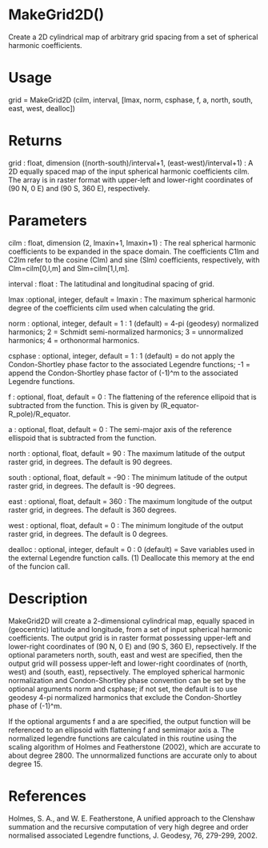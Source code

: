 # MakeGrid2D()

Create a 2D cylindrical map of arbitrary grid spacing from a set of spherical harmonic coefficients.

# Usage

grid = MakeGrid2D (cilm, interval, [lmax, norm, csphase, f, a, north, south, east, west, dealloc])

# Returns

grid : float, dimension ((north-south)/interval+1, (east-west)/interval+1)
:   A 2D equally spaced map of the input spherical harmonic coefficients cilm. The  array is in raster format with upper-left and lower-right coordinates of (90 N, 0 E) and (90 S, 360 E), respectively.

# Parameters

cilm : float, dimension (2, lmaxin+1, lmaxin+1)
:   The real spherical harmonic coefficients to be expanded in the space domain. The coefficients C1lm and C2lm refer to the cosine (Clm) and sine (Slm) coefficients, respectively, with Clm=cilm[0,l,m] and Slm=cilm[1,l,m].

interval : float
:   The latitudinal and longitudinal spacing of grid.

lmax :optional, integer, default = lmaxin
:   The maximum spherical harmonic degree of the coefficients cilm used when calculating the grid.

norm : optional, integer, default = 1
:   1 (default) = 4-pi (geodesy) normalized harmonics; 2 = Schmidt semi-normalized harmonics; 3 = unnormalized harmonics; 4 = orthonormal harmonics.

csphase : optional, integer, default = 1
:   1 (default) = do not apply the Condon-Shortley phase factor to the associated Legendre functions; -1 = append the Condon-Shortley phase factor of (-1)^m to the associated Legendre functions.

f : optional, float, default = 0
:   The flattening of the reference ellipoid that is subtracted from the function. This is given by (R_equator-R_pole)/R_equator.

a : optional, float, default = 0
:   The semi-major axis of the reference ellispoid that is subtracted from the function.

north : optional, float, default = 90
:   The maximum latitude of the output raster grid, in degrees. The default is 90 degrees.

south : optional, float, default = -90
:   The minimum latitude of the output raster grid, in degrees. The default is -90 degrees.

east : optional, float, default = 360
:   The maximum longitude of the output raster grid, in degrees. The default is 360 degrees.

west : optional, float, default = 0
:   The minimum longitude of the output raster grid, in degrees. The default is 0 degrees.

dealloc : optional, integer, default = 0
:   0 (default) = Save variables used in the external Legendre function calls. (1) Deallocate this memory at the end of the funcion call.

# Description

MakeGrid2D will create a 2-dimensional cylindrical map, equally spaced in (geocentric) latitude and longitude, from a set of input spherical harmonic coefficients. The output grid is in raster format possessing upper-left and lower-right coordinates of (90 N, 0 E) and (90 S, 360 E), repsectively. If the optional parameters north, south, east and west are specified, then the output grid will possess upper-left and lower-right coordinates of (north, west) and (south, east), repsectively. The employed spherical harmonic normalization and Condon-Shortley phase convention can be set by the optional arguments norm and csphase; if not set, the default is to use geodesy 4-pi normalized harmonics that exclude the Condon-Shortley phase of (-1)^m.

If the optional arguments f and a are specified, the output function will be referenced to an ellipsoid with flattening f and semimajor axis a. The normalized legendre functions are calculated in this routine using the scaling algorithm of Holmes and Featherstone (2002), which are accurate to about degree 2800. The unnormalized functions are accurate only to about degree 15.

# References

Holmes, S. A., and W. E. Featherstone, A unified approach to the Clenshaw summation and the recursive computation of very high degree and order normalised associated Legendre functions, J. Geodesy, 76, 279-299, 2002.

